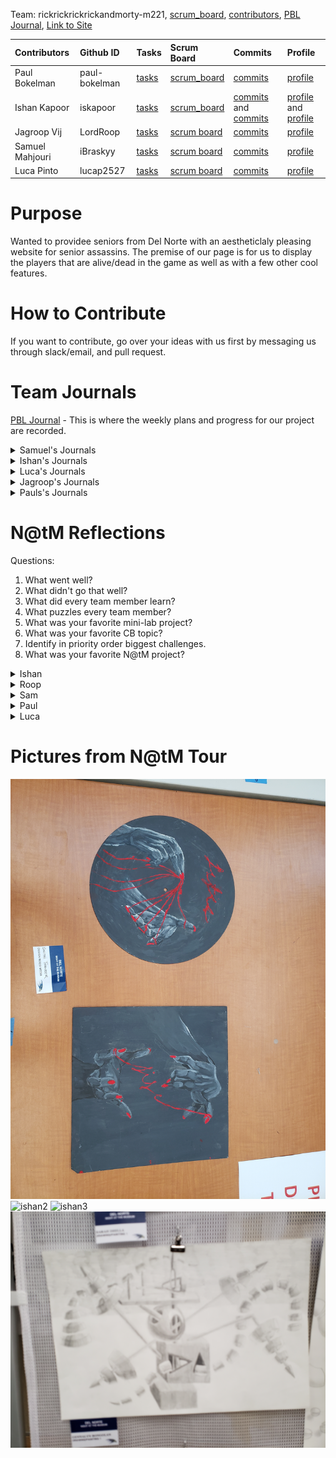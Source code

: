 

Team: rickrickrickrickandmorty-m221, [scrum_board](https://github.com/paul-bokelman/m221/projects/1), [contributors](https://github.com/paul-bokelman/m221/graphs/contributors), [PBL Journal](https://docs.google.com/document/d/18HXRgCK03j-oEDDNULipVbmPbQST__IhFfyIKpCGtlQ/edit?usp=sharing), [Link to Site](http://m221.tk/)

| Contributors            | Github ID       | Tasks  | Scrum Board | Commits | Profile |
| :------------   |:--------------- | :----- | :---------- | :------ | :------ |
| Paul Bokelman   | paul-bokelman | [tasks](https://github.com/paul-bokelman/m221/issues?q=is%3Aopen+assignee%3Apaul-bokelman)  | [scrum_board](https://github.com/paul-bokelman/m221/projects/1?card_filter_query=assignee%3Apaul-bokelman) | [commits](https://github.com/paul-bokelman/m221/commits?author=paul-bokelman) | [profile](https://github.com/paul-bokelman) |
| Ishan Kapoor    | iskapoor      | [tasks](https://github.com/paul-bokelman/m221/issues?q=is%3Aopen+assignee%3Aiskapoor)       | [scrum_board](https://github.com/paul-bokelman/m221/projects/1?card_filter_query=assignee%3Aiskapoor) | [commits](https://github.com/paul-bokelman/m221/commits?author=iskapoor) and [commits](https://github.com/paul-bokelman/m221/commits?author=Eshan21) | [profile](https://github.com/iskapoor) and [profile](https://github.com/Eshan21)|
| Jagroop Vij     | LordRoop      | [tasks](https://github.com/paul-bokelman/m221/issues?q=is%3Aopen+assignee%3ALordRoop)       | [scrum board](https://github.com/paul-bokelman/m221/projects/1?card_filter_query=assignee%3Alordroop) | [commits](https://github.com/paul-bokelman/m221/commits?author=LordRoop) | [profile](https://github.com/LordRoop) |
| Samuel Mahjouri | iBraskyy      | [tasks](https://github.com/paul-bokelman/m221/issues?q=is%3Aopen+assignee%3AiBraskyy)       | [scrum board](https://github.com/paul-bokelman/m221/projects/1?card_filter_query=assignee%3AiBraskyy) | [commits](https://github.com/paul-bokelman/m221/commits?author=iBraskyy) | [profile](https://github.com/iBraskyy) |
| Luca Pinto      | lucap2527     | [tasks](https://github.com/paul-bokelman/m221/issues?q=is%3Aopen+assignee%3Alucap2527)      | [scrum board](https://github.com/paul-bokelman/m221/projects/1?card_filter_query=assignee%3Alucap2527) | [commits](https://github.com/paul-bokelman/m221/commits?author=luca2527) | [profile](https://github.com/lucap2527) |


# Purpose

Wanted to providee seniors from Del Norte with an aestheticlaly pleasing website for senior assassins. The premise of our page is for us to display the players that are alive/dead in the game as well as with a few other cool features. 

# How to Contribute

If you want to contribute, go over your ideas with us first by messaging us through slack/email, and pull request.

# Team Journals


[PBL Journal](https://docs.google.com/document/d/18HXRgCK03j-oEDDNULipVbmPbQST__IhFfyIKpCGtlQ/edit?usp=sharing) - This is where the weekly plans and progress for our project are recorded.

<details>
<summary>Samuel's Journals</summary>
<br>

[Sam's Test Corrections Journal](https://docs.google.com/document/d/1J4m888ltQZlV-p-JNlWyx65KKhqEcEW78RdUCDcRjAw/edit?usp=sharing)

[Sam's Tech Talk Notes Journal](https://docs.google.com/document/d/13WPnSnMtUL4bnp5dOZ6WDeoVuI1OcW0uZbBc3tLvT2U/edit?usp=sharing)

</details>

<details>
<summary>Ishan's Journals</summary>
<br>

[Ishan Kapoor's Journal](https://docs.google.com/document/d/1bvbj6aZrAFg77SxrK15v2gJzfe5qRikamzlIsG5Nwc8/edit?usp=sharing)
  
</details>

</details>

<details>
<summary>Luca's Journals</summary>
<br>

[Luca Pinto Journal](https://docs.google.com/document/d/1o6jel5V2YsOTTnGLbwFYh2T1PtHx-hJ2KlFS8i6V_qs/edit?usp=sharing)

</details>

<details>
<summary>Jagroop's Journals</summary>
<br>

[Jagroop's Tech Talk Notes](https://docs.google.com/document/d/1IRCmN5pN-XwPg-95OPInClvOLiPKVoRwjU31HO49Sus/edit)

[Jagroop's Ticket of the Week](https://github.com/paul-bokelman/m221/issues/8)
  
</details>

<details>
<summary>Pauls's Journals</summary>
<br>
 
[Paul's Journal](https://docs.google.com/document/d/12QFLbm3LEl3rWMRoM3ZKEnSf0CLwelTJDJ3ESmEY55M/edit#heading=h.pkw01rg8bsdy)
  
</details>
  




</details>

# N@tM Reflections
  
 Questions:
1. What went well?
2. What didn't go that well?
3. What did every team member learn?
4. What puzzles every team member?
5. What was your favorite mini-lab project?
6. What was your favorite CB topic?
7. Identify in priority order biggest challenges.
8. What was your favorite N@tM project?

<details>
<summary>Ishan</summary>
<br>
  
  1. Despite our struggles across the Tri, we were able to create a finished product with a database, leaderboard, and alive/dead players page present. While it wasn't what we all expected, we did end up with a completed product and many key features are present, we were able to effectively combine the different aspects of our idea into a website format and code it in a clean and modular manner.
  2. A lot. We weren't able to coordinate at all for most of the trimester and my commits weren't counting (despite getting that fixed a few weeks in). We also ran into compilation issues and many people didn't finish the work they should have as they were messing off with low expectations as they are seniors. Overall, our team lacked working teammates and due to no one trying to work, there wasn't much work to coordinate. As such, despite my attempts, our product was far from the completed work we envisioned.
  3. I personally learned a lot about how to manage a team and try to get ineffective teammates working, through my growth mindset, near the end, we were about to coordinate and finish the presentation on our project together as a team. Roop learned how a site works in the backend and gained valuable experience in how to deploy a java site.
  4. There was a build error in maven when we tried to compile the site recently. Through the efforts of Roop, it was eventually resolved but we did struggle with it for a while.
  5. ASCII Art Lab
  6. Unit 9
  7. Learning Thymeleaf, Communication with Team, Working on PBL, Helping with Deployment
  8. Art project by Logan Brown in Design Mixed Media
  
  
</details>
  <details>
<summary>Roop</summary>
<br>
  
  1. Our project turned out very clean and polished
  2. Our communication within the group was not stellar. It definitely needed work
  3. I personally learned about the backend of websites, and how to run them. I think we all learned a bit more on how maven works and how it interacts w the code in our project deployment
  4. We were all not sure why we were getting a build error in maven. Using the tekari wrapper fixed it but we are still not sure why it wouldn't build
  5. grayscale
  6. Unit 5 was my favorite because it was the easiest to understand
  7. Deployment (I kinda made this one harder than it needed to be), Communication with the Team, Working on PBL, Collegeboard
  8. There was a really cool painting in AP Studio Drawing of a giant squid monster attacking the space needle Drawn by Sanya Sitlani
  
</details>
  <details>
<summary>Sam</summary>
<br>
  1. Ishan and Roop took the initiative in presenting which was awesome. It would have been even better to see Luca and Paul trying to join them as well which they did briefly but it’s ok. I’m glad we succeeded in getting deployment working and also it seemed that a lot of people were interested in our idea since they were playing senior assassins as well.
  2. I wish that I could have presented a little bit more. I didn’t get to present as much as I wanted to and I feel I would’ve done the best job out of everyone else in representing our project. Also, Luca could have presented a little bit more and that would have been perfect.
  3. 
  
</details>
  <details>
<summary>Paul</summary>
<br>
- What went well?
Throughout the trimester our team learned a great deal about the quirks and facets of everything that goes into Java web development. One thing that I think our team excelled at was the presentation of our ideas. Our presentations were very detailed and concise and they were able to convey our ideas very well. 
- What didn't go that well?
Something that didn’t go well was our group collaboration. Our team didn’t work very well together and didn’t have the chemistry that was required in order to be a successful team.
- What did every team member learn?
Something that every team member learned was how to work together when things get hard. Everyone in our team suffered from communication but overtime we evolved and worked together better and communicated more effectively. 
- What puzzles every team member?
Something that until this day still puzzles all team members is the Java database. We were never able to get the Java database and api functional because of problems that we could not overcome. The hurdles surrounding the Java database were just too tall to jump over and we ended up falling. We plan to continue working on this problem well into the second trimester.

- What was your favorite mini-lab project?
The grayscale mini lab was my favorite. The reason that this lab in particular was my favorite was because the idea of grayscaling an image fit very well into our project because we could display visually which players were in the game and which ones were not.  
- What was your favorite CB topic?
My favorite college board topic was the Loops and Recursion unit. I found this to be a very interesting unit because there are infinite possibilities that you can accomplish with these two paradigms of programming. It was a lot of fun to mess around with various algorithms that used loops and recursion and very gratifying to integrate both paradigms into our project to accomplish a goal. 
- Identify in priority order biggest challenges.
Working with the team was the number 1 challenge because no one wanted to do their tasks and constantly arguing. The second and last largest challenge was the database because I was never able to figure out how to get it to work. 
  
  
</details>
  <details>
<summary>Luca</summary>
<br>
 1. Our overall project went very well and our ability to get all the aspects done except the leaderboard due to lack of a DN database for it. We actually got most of our features done including our graybase and alive system that displays all the players by their photo (gray or normal), name and details. Our journals as well as our github appearance is also very good and we stay on top of our requirements each week with a proper, detailed read me and individual journals that are to be kept up to date each and every week.
<br>
2. Our communication as a team could’ve been a little bit better as there were situations in which we were unable to communicate with a certain person. We were able to fix this a good portion into the trimester when we made a discord and group chat where we can communicate freely and it helps get assignments done that we need help on or are confused about. Also, our leaderboard didnt get to be finished but this is because there is no del norte database to connect to, we would have to connect to one or make our own for the game which is a future goal. 
<br>
3. Luca - Learned major presenting skills such as presentation formation and deployment. Mainly worked on html CSS/front end code that is able to be viewed on the website by a user. My backend coding needs some work but overall my frontend got a lot better by using the CB quizzes/information to my personal use.
Paul - Learned a lot of back end / communication skills that were not there when the trimester first started. I worked with him to get his journal/read me work better and now it looks just fine.
Roop - Worked mainly on deployment and was able to successfully complete it within the given timeframe. During this process he learned a lot about deployment as we was in a hands on environment.
Ishaan -  Worked on backend mainly and was able to practice his backend coding by completing certain tasks such as the alive page where him and Paul were able to connect the gray scale to the front end.
Sam - Worked mainly on the organization/presentation aspect of our website which means working on the readme and a group journal for the end of the week submission. Sam got a lot of orgazational and managing practice as he basically took full responsibility of the actual appearance of our work along with me.
<br>
4. What puzzles every team member is a lack of communication with each member in the group. When one person doesn’t answer it makes it a lot harder to get difficult tasks done so a good basis for communication is required in order to get a lot of work done. This was made better about half way through the trimester when we got our communication on point and it wasn't a problem anymore.
<br>
5. My favorite mini-lab project was the ASCII art lab in which we made art of Mr. Mortensen through ASCII art. This involves the use of text and grayscale in order to compose a resemblance of someone or something. Through the process of creating this lab we learned a lot about new forms of code and different ways in which we can use code that we didn’t think were possible such as creating art. This was also a very fun experience as our group worked together to try and get this photo looking as much as Mortensen as we could possibly make it.
<br>
6. My favorite CB topic was the part about arrays which is a topic that has always been really confusing for me. Through learning in class, getting help from teammates, taking the CB quiz, and learning online I was able to understand what arrays are even though they were so confusing for a long portion of my coding life. Now I can understand them and be able to use them in my code.
<br>
7. Team work / communication / organization |   Deployment | Leaderboard database connection
<br> 
8. This would have to be Ryan’s project as it is very well done and the website traveled throughout pages very smoothly. Also, the overall presentation of the website was very good as they showed every function.
  
</details>
  
# Pictures from N@tM Tour

![ishan1](https://raw.githubusercontent.com/paul-bokelman/m221/master/20211109_083813.jpg)
![ishan2](https://raw.githubusercontent.com/paul-bokelman/m221/master/20211109_083935.jpg)
![ishan3](https://raw.githubusercontent.com/paul-bokelman/m221/master/20211109_084048.jpg)
![ishan4](https://raw.githubusercontent.com/paul-bokelman/m221/master/20211109_084005.jpg)
